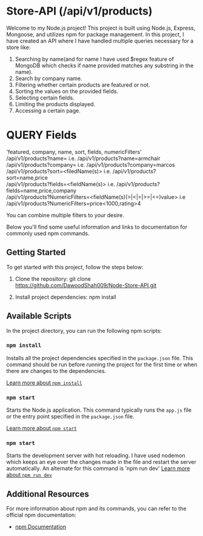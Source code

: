 # Store-API (/api/v1/products)

Welcome to my Node.js project! This project is built using Node.js, Express, Mongoose, and utilizes npm for package management. In this project, I have created an API where I have handled multiple queries necessary for a store like:

1. Searching by name(and for name I have used $regex feature of MongoDB which checks if name provided matches any substring in the name).
2. Search by company name.
3. Filtering whether certain products are featured or not.
4. Sorting the values on the provided fields.
5. Selecting certain fields.
6. Limiting the products displayed.
7. Accessing a certain page.

# QUERY Fields

'featured, company, name, sort, fields, numericFilters'                     
/api/v1/products?name=<productName> i.e. /api/v1/products?name=armchair                    
/api/v1/products?company=<companyName> i.e. /api/v1/products?company=marcos                      
/api/v1/products?sort=<filedName(s)> i.e. /api/v1/products?sort=name,price                      
/api/v1/products?fields=<fieldName(s)> i.e. /api/v1/products?fields=name,price,company                 
/api/v1/products?NumericFilters=<fieldName(s)(>|<|=|>=|<=)value> i.e /api/v1/products?NumericFilters=price<1000,rating>4          

You can combine multiple filters to your desire.

Below you'll find some useful information and links to documentation for commonly used npm commands.

## Getting Started

To get started with this project, follow the steps below:

1. Clone the repository:
   git clone https://github.com/DawoodShah009/Node-Store-API.git

2. Install project dependencies:
   npm install

## Available Scripts

In the project directory, you can run the following npm scripts:

### `npm install`

Installs all the project dependencies specified in the `package.json` file. This command should be run before running the project for the first time or when there are changes to the dependencies.

[Learn more about `npm install`](https://docs.npmjs.com/cli/v7/commands/npm-install)

### `npm start`

Starts the Node.js application. This command typically runs the `app.js` file or the entry point specified in the `package.json` file.

[Learn more about `npm start`](https://docs.npmjs.com/cli/v7/commands/npm-start)

### `npm start`

Starts the development server with hot reloading. I have used nodemon which keeps an eye over the changes made in the file and restart the server automatically.
An alternate for this command is 'npm run dev'
[Learn more about `npm run dev`](https://docs.npmjs.com/cli/v7/commands/npm-run-script)

## Additional Resources

For more information about npm and its commands, you can refer to the official npm documentation:

- [npm Documentation](https://docs.npmjs.com/)
